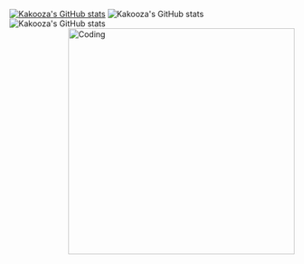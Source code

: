 
[![Kakooza's GitHub stats](https://github-readme-stats.vercel.app/api?username=kaksfrankie256)](https://github.com/anuraghazra/github-readme-stats)
![Kakooza's GitHub stats](https://github-readme-stats.vercel.app/api?username=kaksfrankie256&show_icons=true&theme=radical)
![Kakooza's GitHub stats](https://github-readme-stats.vercel.app/api?username=kaksfrankie256&show_icons=true&theme=transparent)
<img align="right" alt="Coding" width="400" src="https://github.com/kaksfrankie256/kaksfrankie256">
<!--
**kaksfrankie256/kaksfrankie256** is a ✨ _special_ ✨ repository because its `README.md` (this file) appears on your GitHub profile.
--/!>
